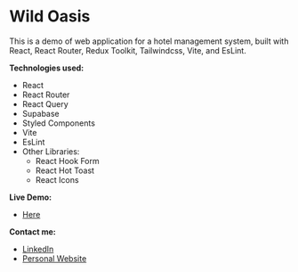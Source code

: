 # Wild Oasis

This is a demo of web application for a hotel management system, built with React, React Router, Redux Toolkit, Tailwindcss, Vite, and EsLint.

**Technologies used:**

- React
- React Router
- React Query
- Supabase
- Styled Components
- Vite
- EsLint
- Other Libraries:
  - React Hook Form
  - React Hot Toast
  - React Icons

**Live Demo:**

- [Here](https://wildoasis99.netlify.app/)

**Contact me:**

- [LinkedIn](https://www.linkedin.com/in/abdulhamidyousef/)
- [Personal Website](https://abdelhamid99.netlify.app/)
